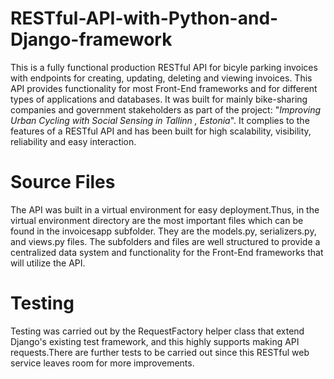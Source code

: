 # RESTful-API-with-Python-and-Django-framework
 This is a fully functional production RESTful API for bicyle parking invoices with endpoints for creating, updating, deleting and viewing invoices. This API provides functionality for most Front-End frameworks and for different types of applications and databases. It was built for mainly bike-sharing companies and government stakeholders as part of the project: "<i>Improving Urban Cycling with Social Sensing in Tallinn , Estonia</i>". It complies to the features of a RESTful API and has been built for high scalability, visibility, reliability and easy interaction.
 
 # Source Files
 The API was built in a virtual environment for easy deployment.Thus, in the virtual environment directory are the most important files which can be found in the invoicesapp subfolder. They are the models.py, serializers.py, and views.py files. The subfolders and files are well structured to provide a centralized data system and functionality for the Front-End frameworks that will utilize the API.
 
 # Testing
 Testing was carried out by the RequestFactory helper class that extend Django's existing test framework, and this highly supports  making API requests.There are further tests to be carried out since this RESTful web service leaves room for more improvements.
